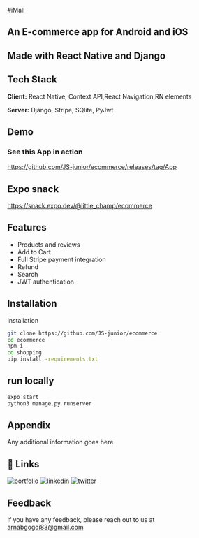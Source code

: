 #iMall

## An E-commerce app for Android and iOS

## Made with React Native and Django

## Tech Stack

**Client:** React Native, Context API,React Navigation,RN elements

**Server:** Django, Stripe, SQlite, PyJwt


## Demo
### See this App in action
https://github.com/JS-junior/ecommerce/releases/tag/App

## Expo snack
https://snack.expo.dev/@little_champ/ecommerce





## Features

- Products and reviews
- Add to Cart
- Full Stripe payment integration
- Refund
- Search
- JWT authentication

## Installation

Installation

```bash
git clone https://github.com/JS-junior/ecommerce
cd ecommerce
npm i
cd shopping
pip install -requirements.txt
```

## run locally

```bash
expo start
python3 manage.py runserver
```


## Appendix

Any additional information goes here



## 🔗 Links
[![portfolio](https://img.shields.io/badge/my_portfolio-000?style=for-the-badge&logo=ko-fi&logoColor=white)](https://katherinempeterson.com/)
[![linkedin](https://img.shields.io/badge/linkedin-0A66C2?style=for-the-badge&logo=linkedin&logoColor=white)](https://www.linkedin.com/)
[![twitter](https://img.shields.io/badge/twitter-1DA1F2?style=for-the-badge&logo=twitter&logoColor=white)](https://twitter.com/)




## Feedback

If you have any feedback, please reach out to us at arnabgogoi83@gmail.com

